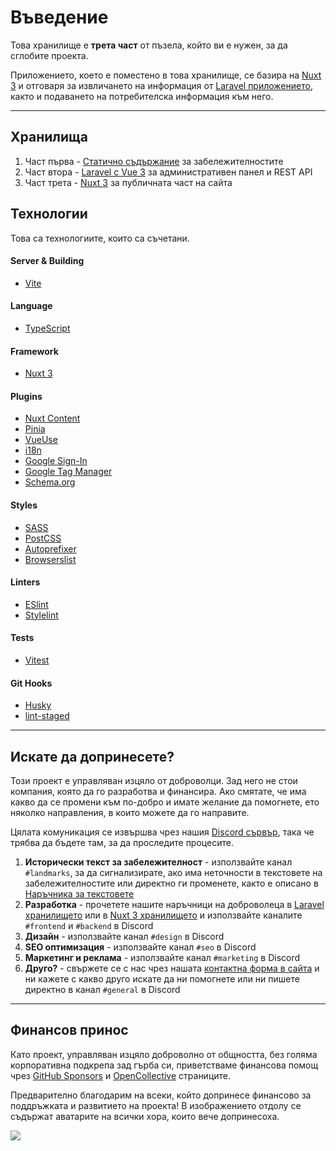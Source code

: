 # Въведение

Това хранилище е **трета част** от пъзела, който ви е нужен, за да сглобите проекта.

Приложението, което е поместено в това хранилище, се базира на [Nuxt 3](https://nuxt.com/) и отговаря за извличането на информация от [Laravel приложението](https://github.com/placesbg/backend-laravel), както и подаването на потребителска информация към него.

---

## Хранилища

1. Част първа - [Статично съдържание](https://github.com/placesbg/static-contents) за забележителностите
1. Част втора - [Laravel с Vue 3](https://github.com/placesbg/backend-laravel) за административен панел и REST API
1. Част трета - [Nuxt 3](https://github.com/placesbg/frontend-nuxt) за публичната част на сайта

## Технологии

Това са технологиите, които са съчетани.

#### Server & Building
- [Vite](https://npmjs.com/package/vite)

#### Language
- [TypeScript](https://npmjs.com/package/typescript)

#### Framework
- [Nuxt 3](https://npmjs.com/package/nuxt)

#### Plugins
- [Nuxt Content](https://www.npmjs.com/package/@nuxt/content)
- [Pinia](https://npmjs.com/package/pinia)
- [VueUse](https://npmjs.com/package/@vueuse/nuxt)
- [i18n](https://npmjs.com/package/@nuxtjs/i18n)
- [Google Sign-In](https://www.npmjs.com/package/vue3-google-signin)
- [Google Tag Manager](https://npmjs.com/package/vue-gtag)
- [Schema.org](https://npmjs.com/package/nuxt-schema-org)

#### Styles
- [SASS](https://npmjs.com/package/sass)
- [PostCSS](https://www.npmjs.com/package/postcss)
- [Autoprefixer](https://www.npmjs.com/package/autoprefixer)
- [Browserslist](https://www.npmjs.com/package/browserslist)

#### Linters
- [ESlint](https://npmjs.com/package/eslint)
- [Stylelint](https://npmjs.com/package/stylelint)

#### Tests
- [Vitest](https://npmjs.com/package/vitest)

#### Git Hooks
- [Husky](https://npmjs.com/package/husky)
- [lint-staged](https://npmjs.com/package/lint-staged)

---

## Искате да допринесете?

Този проект е управляван изцяло от доброволци. Зад него не стои компания, която да го разработва и финансира. Ако смятате, че има какво да се промени към по-добро и имате желание да помогнете, ето няколко направления, в които можете да го направите.

Цялата комуникация се извършва чрез нашия [Discord сървър](https://discord.gg/NMRjZ4FdPs), така че трябва да бъдете там, за да проследите процесите.

1. **Исторически текст за забележителност** - използвайте канал `#landmarks`, за да сигнализирате, ако има неточности в текстовете на забележителностите или директно ги променете, както е описано в [Наръчника за текстовете](https://github.com/placesbg/static-contents/blob/main/.github/CONTRIBUTING.md)
1. **Разработка** - прочетете нашите наръчници на доброволеца в [Laravel хранилището](https://github.com/placesbg/backend-laravel/blob/main/.github/CONTRIBUTING.md) или в [Nuxt 3 хранилището](https://github.com/placesbg/frontend-nuxt/blob/main/.github/CONTRIBUTING.md) и използвайте каналите `#frontend` и `#backend` в Discord
1. **Дизайн** - използвайте канал `#design` в Discord
1. **SEO оптимизация** - използвайте канал `#seo` в Discord
1. **Маркетинг и реклама** - използвайте канал `#marketing` в Discord
1. **Друго?** - свържете се с нас чрез нашата [контактна форма в сайта](https://places.xen.gg/contact) и ни кажете с какво друго искате да ни помогнете или ни пишете директно в канал `#general` в Discord

---

## Финансов принос

Като проект, управляван изцяло доброволно от общността, без голяма корпоративна подкрепа зад гърба си, приветстваме финансова помощ чрез [GitHub Sponsors](https://github.com/sponsors/placesbg) и [OpenCollective](https://opencollective.com/placesbg) страниците.

Предварително благодарим на всеки, който допринесе финансово за поддръжката и развитието на проекта! В изображението отдолу се съдържат аватарите на всички хора, които вече допринесоха.

<a href="https://opencollective.com/placesbg"><img src="https://opencollective.com/placesbg/contributors.svg?width=890" /></a>
